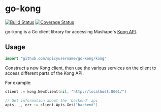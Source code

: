 # go-kong #

[![Build Status](https://travis-ci.org/spicyusername/go-kong.svg?branch=master)](https://travis-ci.org/spicyusername/go-kong) 
[![Coverage Status](https://coveralls.io/repos/github/spicyusername/go-kong/badge.svg?branch=master)](https://coveralls.io/github/spicyusername/go-kong?branch=master)  

go-kong is a Go client library for accessing Mashape's [Kong API](https://getkong.org/docs/0.9.x/admin-api/).


## Usage ##

```go
import "github.com/spicyusername/go-kong/kong"
```

Construct a new Kong client, then use the various services on the client to
access different parts of the Kong API. 

For example:

```go
client := kong.NewClient(nil, "http://localhost:8001/")

// Get information about the 'backend' api
apis, _, err := client.Apis.Get("backend")
```